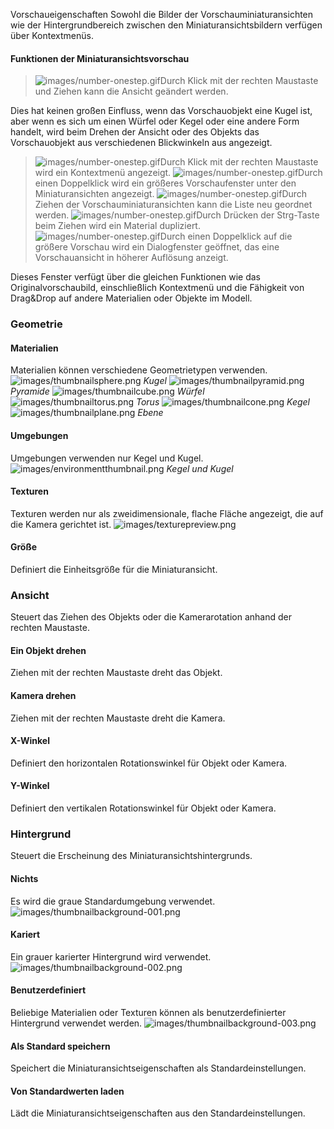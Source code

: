 Vorschaueigenschaften
Sowohl die Bilder der Vorschauminiaturansichten wie der Hintergrundbereich zwischen den Miniaturansichtsbildern verfügen über Kontextmenüs.

#### Funktionen der Miniaturansichtsvorschau

>![images/number-onestep.gif](images/number-onestep.gif)Durch Klick mit der rechten Maustaste und Ziehen kann die Ansicht geändert werden.

Dies hat keinen großen Einfluss, wenn das Vorschauobjekt eine Kugel ist, aber wenn es sich um einen Würfel oder Kegel oder eine andere Form handelt, wird beim Drehen der Ansicht oder des Objekts das Vorschauobjekt aus verschiedenen Blickwinkeln aus angezeigt.

>![images/number-onestep.gif](images/number-onestep.gif)Durch Klick mit der rechten Maustaste wird ein Kontextmenü angezeigt.
>![images/number-onestep.gif](images/number-onestep.gif)Durch einen Doppelklick wird ein größeres Vorschaufenster unter den Miniaturansichten angezeigt.
>![images/number-onestep.gif](images/number-onestep.gif)Durch Ziehen der Vorschauminiaturansichten kann die Liste neu geordnet werden.
>![images/number-onestep.gif](images/number-onestep.gif)Durch Drücken der Strg-Taste beim Ziehen wird ein Material dupliziert.
>![images/number-onestep.gif](images/number-onestep.gif)Durch einen Doppelklick auf die größere Vorschau wird ein Dialogfenster geöffnet, das eine Vorschauansicht in höherer Auflösung anzeigt.

Dieses Fenster verfügt über die gleichen Funktionen wie das Originalvorschaubild, einschließlich Kontextmenü und die Fähigkeit von Drag&Drop auf andere Materialien oder Objekte im Modell.

### Geometrie

#### Materialien
Materialien können verschiedene Geometrietypen verwenden.
![images/thumbnailsphere.png](images/thumbnailsphere.png) *Kugel* 
![images/thumbnailpyramid.png](images/thumbnailpyramid.png) *Pyramide* 
![images/thumbnailcube.png](images/thumbnailcube.png) *Würfel* 
![images/thumbnailtorus.png](images/thumbnailtorus.png) *Torus* 
![images/thumbnailcone.png](images/thumbnailcone.png) *Kegel* 
![images/thumbnailplane.png](images/thumbnailplane.png) *Ebene* 

#### Umgebungen
Umgebungen verwenden nur Kegel und Kugel.
![images/environmentthumbnail.png](images/environmentthumbnail.png) *Kegel und Kugel* 

#### Texturen
Texturen werden nur als zweidimensionale, flache Fläche angezeigt, die auf die Kamera gerichtet ist.
![images/texturepreview.png](images/texturepreview.png)

#### Größe
Definiert die Einheitsgröße für die Miniaturansicht.

### Ansicht
Steuert das Ziehen des Objekts oder die Kamerarotation anhand der rechten Maustaste.

#### Ein Objekt drehen
Ziehen mit der rechten Maustaste dreht das Objekt.

#### Kamera drehen
Ziehen mit der rechten Maustaste dreht die Kamera.

#### X-Winkel
Definiert den horizontalen Rotationswinkel für Objekt oder Kamera.

#### Y-Winkel
Definiert den vertikalen Rotationswinkel für Objekt oder Kamera.

### Hintergrund
Steuert die Erscheinung des Miniaturansichtshintergrunds.

#### Nichts
Es wird die graue Standardumgebung verwendet.
![images/thumbnailbackground-001.png](images/thumbnailbackground-001.png)

#### Kariert
Ein grauer karierter Hintergrund wird verwendet.
![images/thumbnailbackground-002.png](images/thumbnailbackground-002.png)

#### Benutzerdefiniert
Beliebige Materialien oder Texturen können als benutzerdefinierter Hintergrund verwendet werden.
![images/thumbnailbackground-003.png](images/thumbnailbackground-003.png)

#### **Als Standard speichern** 
Speichert die Miniaturansichtseigenschaften als Standardeinstellungen.

#### **Von Standardwerten laden** 
Lädt die Miniaturansichtseigenschaften aus den Standardeinstellungen.
